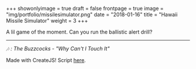 +++
showonlyimage = true
draft = false
frontpage = true
image = "img/portfolio/missilesimulator.png"
date = "2018-01-16"
title = "Hawaii Missile Simulator"
weight = 3
+++

A lil game of the moment. Can you run the ballistic alert drill? 

<!--more-->

***

<script src="https://code.createjs.com/createjs-2015.11.26.min.js"></script>
<script src="/missilesimulator/missilesimulator.js"></script>
<canvas id="mainCanvas" width="500" height="700"></canvas>

*🎶 : The Buzzcocks - "Why Can't I Touch It"*

Made with CreateJS! Script [here](https://github.com/beamalsky/beamalsky.fyi/blob/master/static/missilesimulator/missilesimulator.js). 